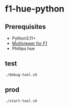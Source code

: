 # f1-hue-python

## Prerequisites
- Python3.11+
- [Multiviewer for F1](https://multiviewer.app)
- Phillips hue

## test
```sh
./debug-tool.sh
```

## prod
```sh
./start-tool.sh
```